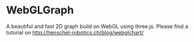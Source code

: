 # WebGLGraph
A beautiful and fast 2D graph build on WebGL using three.js.
Please find a tutorial on http://henschel-robotics.ch/blog/webglchart/
